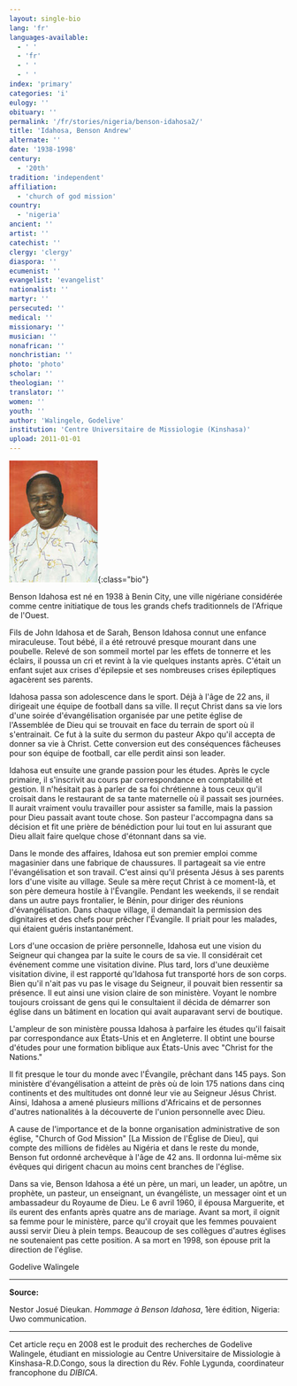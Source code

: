```yaml
---
layout: single-bio
lang: 'fr'
languages-available:
  - ' '
  - 'fr'
  - ' '
  - ' '
index: 'primary'
categories: 'i'
eulogy: ''
obituary: ''
permalink: '/fr/stories/nigeria/benson-idahosa2/'
title: 'Idahosa, Benson Andrew'
alternate: ''
date: '1938-1998'
century:
  - '20th'
tradition: 'independent'
affiliation:
  - 'church of god mission'
country:
  - 'nigeria'
ancient: ''
artist: ''
catechist: ''
clergy: 'clergy'
diaspora: ''
ecumenist: ''
evangelist: 'evangelist'
nationalist: ''
martyr: ''
persecuted: ''
medical: ''
missionary: ''
musician: ''
nonafrican: ''
nonchristian: ''
photo: 'photo'
scholar: ''
theologian: ''
translator: ''
women: ''
youth: ''
author: 'Walingele, Godelive'
institution: 'Centre Universitaire de Missiologie (Kinshasa)'
upload: 2011-01-01
---
```


![Benson Idahosa](/images/bio-pics/nigeria/idahosa-benson/BensonIdahosa.jpg){:class="bio"}

Benson Idahosa est né en 1938 à Benin City, une ville nigériane considérée comme centre initiatique de tous les grands chefs traditionnels de l'Afrique de l'Ouest.

Fils de John Idahosa et de Sarah, Benson Idahosa connut une enfance miraculeuse. Tout bébé, il a été retrouvé presque mourant dans une poubelle. Relevé de son sommeil mortel par les effets de tonnerre et les éclairs, il poussa un cri et revint à la vie quelques instants après. C'était un enfant sujet aux crises d'épilepsie et ses nombreuses crises épileptiques agacèrent ses parents.

Idahosa passa son adolescence dans le sport. Déjà à l'âge de 22 ans, il dirigeait une équipe de football dans sa ville. Il reçut Christ dans sa vie lors d'une soirée d'évangélisation organisée par une petite église de l'Assemblée de Dieu qui se trouvait en face du terrain de sport où il s'entrainait. Ce fut à la suite du sermon du pasteur Akpo qu'il accepta de donner sa vie à Christ. Cette conversion eut des conséquences fâcheuses pour son équipe de football, car elle perdit ainsi son leader.

Idahosa eut ensuite une grande passion pour les études. Après le cycle primaire, il s'inscrivit au cours par correspondance en comptabilité et gestion. Il n'hésitait pas à parler de sa foi chrétienne à tous ceux qu'il croisait dans le restaurant de sa tante maternelle où il passait ses journées. Il aurait vraiment voulu travailler pour assister sa famille, mais la passion pour Dieu passait avant toute chose. Son pasteur l'accompagna dans sa décision et fit une prière de bénédiction pour lui tout en lui assurant que Dieu allait faire quelque chose d'étonnant dans sa vie.

Dans le monde des affaires, Idahosa eut son premier emploi comme magasinier dans une fabrique de chaussures. Il partageait sa vie entre l'évangélisation et son travail. C'est ainsi qu'il présenta Jésus à ses parents lors d'une visite au village. Seule sa mère reçut Christ à ce moment-là, et son père demeura hostile à l'Évangile. Pendant les weekends, il se rendait dans un autre pays frontalier, le Bénin, pour diriger des réunions d'évangélisation. Dans chaque village, il demandait la permission des dignitaires et des chefs pour prêcher l'Évangile. Il priait pour les malades, qui étaient guéris instantanément.

Lors d'une occasion de prière personnelle, Idahosa eut une vision du Seigneur qui changea par la suite le cours de sa vie. Il considérait cet événement comme une visitation divine. Plus tard, lors d'une deuxième visitation divine, il est rapporté qu'Idahosa fut transporté hors de son corps. Bien qu'il n'ait pas vu pas le visage du Seigneur, il pouvait bien ressentir sa présence. Il eut ainsi une vision claire de son ministère. Voyant le nombre toujours croissant de gens qui le consultaient il décida de démarrer son église dans un bâtiment en location qui avait auparavant servi de boutique.

L'ampleur de son ministère poussa Idahosa à parfaire les études qu'il faisait par correspondance aux États-Unis et en Angleterre. Il obtint une bourse d'études pour une formation biblique aux États-Unis avec "Christ for the Nations."

Il fit presque le tour du monde avec l'Évangile, prêchant dans 145 pays. Son ministère d'évangélisation a atteint de près où de loin 175 nations dans cinq continents et des multitudes ont donné leur vie au Seigneur Jésus Christ. Ainsi, Idahosa a amené plusieurs millions d'Africains et de personnes d'autres nationalités à la découverte de l'union personnelle avec Dieu.

A cause de l'importance et de la bonne organisation administrative de son église, "Church of God Mission" [La Mission de l'Église de Dieu], qui compte des millions de fidèles au Nigéria et dans le reste du monde, Benson fut ordonné archevêque à l'âge de 42 ans. Il ordonna lui-même six évêques qui dirigent chacun au moins cent branches de l'église.

Dans sa vie, Benson Idahosa a été un père, un mari, un leader, un apôtre, un prophète, un pasteur, un enseignant, un évangéliste, un messager oint et un ambassadeur du Royaume de Dieu. Le 6 avril 1960, il épousa Marguerite, et ils eurent des enfants après quatre ans de mariage. Avant sa mort, il oignit sa femme pour le ministère, parce qu'il croyait que les femmes pouvaient aussi servir Dieu à plein temps. Beaucoup de ses collègues d'autres églises ne soutenaient pas cette position. A sa mort en 1998, son épouse prit la direction de l'église.

Godelive Walingele

---

**Source:**

Nestor Josué Dieukan. _Hommage à Benson Idahosa_, 1ère édition, Nigeria: Uwo communication.

---

Cet article reçu en 2008 est le produit des recherches de Godelive Walingele, étudiant en missiologie au Centre Universitaire de Missiologie à Kinshasa-R.D.Congo, sous la direction du Rév. Fohle Lygunda, coordinateur francophone du _DIBICA_.
